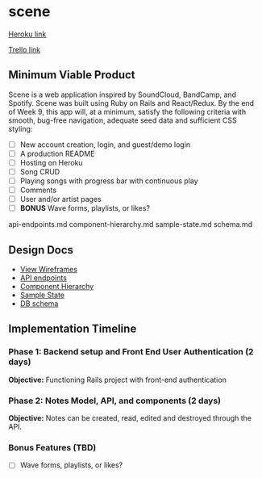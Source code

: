   # scene

  [Heroku link][heroku]

  [Trello link][trello]

  [heroku]: https://localscene.herokuapp.com
  [trello]: https://trello.com/b/Dh7Xnoeq

  ## Minimum Viable Product

  Scene is a web application inspired by SoundCloud, BandCamp, and Spotify. Scene was built using Ruby on Rails and React/Redux. By the end of Week 9, this app will, at a minimum, satisfy the following criteria with smooth, bug-free navigation, adequate seed data and sufficient CSS styling:

  - [ ] New account creation, login, and guest/demo login
  - [ ] A production README
  - [ ] Hosting on Heroku
  - [ ] Song CRUD
  - [ ] Playing songs with progress bar with continuous play
  - [ ] Comments
  - [ ] User and/or artist pages
  - [ ] **BONUS** Wave forms, playlists, or likes?

  api-endpoints.md
  component-hierarchy.md
  sample-state.md
  schema.md

  ## Design Docs
  * [View Wireframes][wireframes]
  * [API endpoints][api-endpoints]
  * [Component Hierarchy][component-hierarchy]
  * [Sample State][sample-state]
  * [DB schema][schema]

  [wireframes]: docs/wireframes
  [api-endpoints]: docs/api-endpoints.md
  [component-hierarchy]: docs/component-hierarchy.md
  [sample-state]: docs/sample-state.md
  [schema]: docs/schema.md

  ## Implementation Timeline

  ### Phase 1: Backend setup and Front End User Authentication (2 days)

  **Objective:** Functioning Rails project with front-end authentication

  ### Phase 2: Notes Model, API, and components (2 days)

  **Objective:** Notes can be created, read, edited and destroyed through
  the API.


  ### Bonus Features (TBD)
  - [ ] Wave forms, playlists, or likes?

